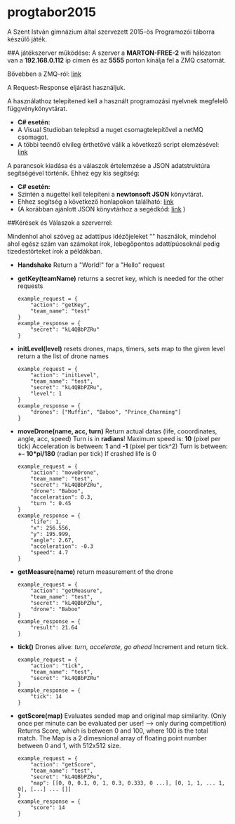 # progtabor2015
A Szent István gimnázium által szervezett 2015-ös Programozói táborra készülő játék.



##A játékszerver működése:
A szerver a **MARTON-FREE-2** wifi hálózaton van a **192.168.0.112** ip címen és az **5555** porton kínálja fel a ZMQ csatornát.

Bővebben a ZMQ-ról: [link](http://zguide.zeromq.org/page:all)

A Request-Response eljárást használjuk.

A használathoz telepítened kell a használt programozási nyelvnek megfelelő függvénykönyvtárat.

 - **C# esetén:**
  - A Visual Studioban telepítsd a nuget csomagtelepítővel a netMQ csomagot.
  - A többi teendő elvileg érthetővé válik a következő script elemzésével: [link](https://gist.github.com/R-Rudolf/ddb0c68b30cf59820164)

A parancsok kiadása és a válaszok értelemzése a JSON adatstruktúra segítségével történik.
Ehhez egy kis segítség:

 - **C# esetén:**
  - Szintén a nugettel kell telepíteni a **newtonsoft JSON** könyvtárat.
  - Ehhez segítség a következő honlapokon található: [link](http://www.newtonsoft.com/json/help/html/SerializingJSON.htm)
  - (A korábban ajánlott JSON könyvtárhoz a segédkód: [link](https://gist.github.com/R-Rudolf/64cbf83f899c20ca20bb) )

##Kérések és Válaszok a szerverrel:

Mindenhol ahol szöveg az adattípus idézőjeleket "" használok, mindehol ahol egész szám van számokat írok, lebegőpontos adattípúosoknál pedig tizedestörteket írok a példákban.


- **Handshake**
    Return a "World!" for a "Hello" request

- **getKey(teamName)**
    returns a secret key, which is needed
    for the other requests
    ```
    example_request = {
        "action": "getKey",
        "team_name": "test"
    }
    example_response = {
        "secret": "kL4QBbPZRu"
    }
    ```

- **initLevel(level)**
    resets drones, maps, timers, sets map to the given level
    return a the list of drone names
    ```
    example_request = {
        "action": "initLevel",
        "team_name": "test",
        "secret": "kL4QBbPZRu",
        "level": 1
    }
    example_response = {
        "drones": ["Muffin", "Baboo", "Prince_Charming"]
    }
    ```

- **moveDrone(name, acc, turn)**
    Return actual datas (life, cooordinates, angle, acc, speed)
    Turn is in **radians**!
    Maximum speed is: **10** (pixel per tick)
    Acceleration is between: **1** and **-1** (pixel per tick^2)
    Turn is between: **+- 10*pi/180** (radian per tick)
    If crashed life is 0
    ```
    example_request = {
        "action": "moveDrone",
        "team_name": "test",
        "secret": "kL4QBbPZRu",
        "drone": "Baboo",
        "acceleration": 0.3,
        "turn ": 0.45
    }
    example_response = {
        "life": 1,
        "x": 256.556,
        "y": 195.999,
        "angle": 2.67,
        "acceleration": -0.3
        "speed": 4.7
    }
    ```

- **getMeasure(name)**
    return measurement of the drone
    ```
    example_request = {
        "action": "getMeasure",
        "team_name": "test",
        "secret": "kL4QBbPZRu",
        "drone": "Baboo"
    }
    example_response = {
        "result": 21.64
    }
    ```

- **tick()**
    Drones alive: *turn, accelerate, go ahead*
    Increment and return tick.
    ```
    example_request = {
        "action": "tick",
        "team_name": "test",
        "secret": "kL4QBbPZRu"
    }
    example_response = {
        "tick": 14
    }
    ```

- **getScore(map)**
    Evaluates sended map and original map similarity.
    (Only once per minute can be evaluated per user! --> only during competition)
    Returns Score, which is between 0 and 100, where 100 is the total match.
    The Map is a 2 dimesnional array of floating point number between 0 and 1, with 512x512 size.
    ```
    example_request = {
        "action": "getScore",
        "team_name": "test",
        "secret": "kL4QBbPZRu",
        "map": [[0, 0, 0.1, 0, 1, 0.3, 0.333, 0 ...], [0, 1, 1, ... 1, 0], [...] ... []]
    }
    example_response = {
        "score": 14
    }
    ```
